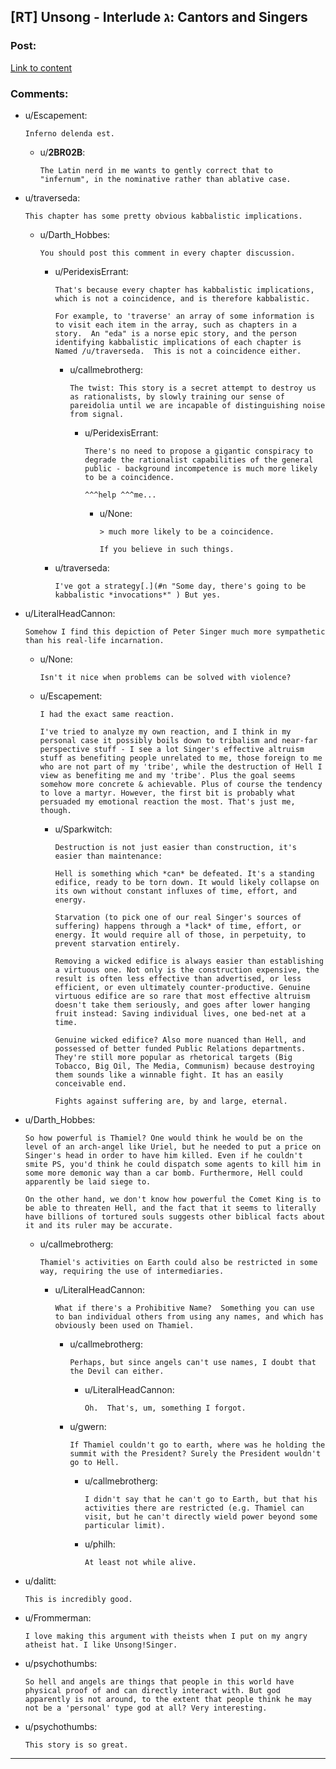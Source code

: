 ## [RT] Unsong - Interlude ג: Cantors and Singers

### Post:

[Link to content](http://unsongbook.com/interlude-%D7%92-cantors-and-singers/)

### Comments:

- u/Escapement:
  ```
  Inferno delenda est.
  ```

  - u/__2BR02B__:
    ```
    The Latin nerd in me wants to gently correct that to "infernum", in the nominative rather than ablative case.
    ```

- u/traverseda:
  ```
  This chapter has some pretty obvious kabbalistic implications.
  ```

  - u/Darth_Hobbes:
    ```
    You should post this comment in every chapter discussion.
    ```

    - u/PeridexisErrant:
      ```
      That's because every chapter has kabbalistic implications, which is not a coincidence, and is therefore kabbalistic.

      For example, to 'traverse' an array of some information is to visit each item in the array, such as chapters in a story.  An "eda" is a norse epic story, and the person identifying kabbalistic implications of each chapter is Named /u/traverseda.  This is not a coincidence either.
      ```

      - u/callmebrotherg:
        ```
        The twist: This story is a secret attempt to destroy us as rationalists, by slowly training our sense of pareidolia until we are incapable of distinguishing noise from signal.
        ```

        - u/PeridexisErrant:
          ```
          There's no need to propose a gigantic conspiracy to degrade the rationalist capabilities of the general public - background incompetence is much more likely to be a coincidence.

          ^^^help ^^^me...
          ```

          - u/None:
            ```
            > much more likely to be a coincidence.

            If you believe in such things.
            ```

    - u/traverseda:
      ```
      I've got a strategy[.](#n "Some day, there's going to be kabbalistic *invocations*" ) But yes.
      ```

- u/LiteralHeadCannon:
  ```
  Somehow I find this depiction of Peter Singer much more sympathetic than his real-life incarnation.
  ```

  - u/None:
    ```
    Isn't it nice when problems can be solved with violence?
    ```

  - u/Escapement:
    ```
    I had the exact same reaction. 

    I've tried to analyze my own reaction, and I think in my personal case it possibly boils down to tribalism and near-far perspective stuff - I see a lot Singer's effective altruism stuff as benefiting people unrelated to me, those foreign to me who are not part of my 'tribe', while the destruction of Hell I view as benefiting me and my 'tribe'. Plus the goal seems somehow more concrete & achievable. Plus of course the tendency to love a martyr. However, the first bit is probably what persuaded my emotional reaction the most. That's just me, though.
    ```

    - u/Sparkwitch:
      ```
      Destruction is not just easier than construction, it's easier than maintenance:

      Hell is something which *can* be defeated. It's a standing edifice, ready to be torn down. It would likely collapse on its own without constant influxes of time, effort, and energy.

      Starvation (to pick one of our real Singer's sources of suffering) happens through a *lack* of time, effort, or energy. It would require all of those, in perpetuity, to prevent starvation entirely.

      Removing a wicked edifice is always easier than establishing a virtuous one. Not only is the construction expensive, the result is often less effective than advertised, or less efficient, or even ultimately counter-productive. Genuine virtuous edifice are so rare that most effective altruism doesn't take them seriously, and goes after lower hanging fruit instead: Saving individual lives, one bed-net at a time.

      Genuine wicked edifice? Also more nuanced than Hell, and possessed of better funded Public Relations departments. They're still more popular as rhetorical targets (Big Tobacco, Big Oil, The Media, Communism) because destroying them sounds like a winnable fight. It has an easily conceivable end.

      Fights against suffering are, by and large, eternal.
      ```

- u/Darth_Hobbes:
  ```
  So how powerful is Thamiel? One would think he would be on the level of an arch-angel like Uriel, but he needed to put a price on Singer's head in order to have him killed. Even if he couldn't smite PS, you'd think he could dispatch some agents to kill him in some more demonic way than a car bomb. Furthermore, Hell could apparently be laid siege to.

  On the other hand, we don't know how powerful the Comet King is to be able to threaten Hell, and the fact that it seems to literally have billions of tortured souls suggests other biblical facts about it and its ruler may be accurate.
  ```

  - u/callmebrotherg:
    ```
    Thamiel's activities on Earth could also be restricted in some way, requiring the use of intermediaries.
    ```

    - u/LiteralHeadCannon:
      ```
      What if there's a Prohibitive Name?  Something you can use to ban individual others from using any names, and which has obviously been used on Thamiel.
      ```

      - u/callmebrotherg:
        ```
        Perhaps, but since angels can't use names, I doubt that the Devil can either.
        ```

        - u/LiteralHeadCannon:
          ```
          Oh.  That's, um, something I forgot.
          ```

      - u/gwern:
        ```
        If Thamiel couldn't go to earth, where was he holding the summit with the President? Surely the President wouldn't go to Hell.
        ```

        - u/callmebrotherg:
          ```
          I didn't say that he can't go to Earth, but that his activities there are restricted (e.g. Thamiel can visit, but he can't directly wield power beyond some particular limit).
          ```

        - u/philh:
          ```
          At least not while alive.
          ```

- u/dalitt:
  ```
  This is incredibly good.
  ```

- u/Frommerman:
  ```
  I love making this argument with theists when I put on my angry atheist hat. I like Unsong!Singer.
  ```

- u/psychothumbs:
  ```
  So hell and angels are things that people in this world have physical proof of and can directly interact with. But god apparently is not around, to the extent that people think he may not be a 'personal' type god at all? Very interesting.
  ```

- u/psychothumbs:
  ```
  This story is so great.
  ```

---

